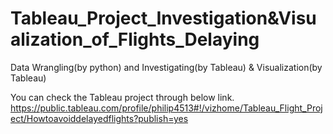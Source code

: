 # Tableau_Project_Investigation&Visualization_of_Flights_Delaying
Data Wrangling(by python) and Investigating(by Tableau) & Visualization(by Tableau)


You can check the Tableau project through below link.
https://public.tableau.com/profile/philip4513#!/vizhome/Tableau_Flight_Project/Howtoavoiddelayedflights?publish=yes
